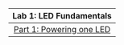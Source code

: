 |                              Lab 1: LED Fundamentals                            |
| :------------------------------------------------------------------------: |
|   [Part 1: Powering one LED](https://github.com/user-attachments/assets/5ff568aa-cc7b-47eb-ac7a-3a0963fcc536) |
